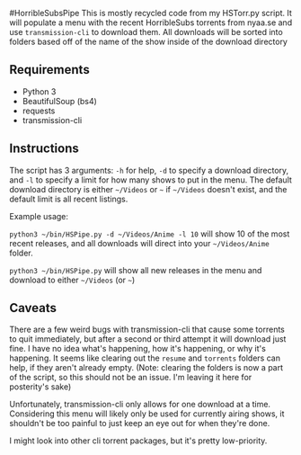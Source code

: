 #HorribleSubsPipe
This is mostly recycled code from my HSTorr.py script. It will populate a menu with the recent HorribleSubs torrents from nyaa.se and use `transmission-cli` to download them. All downloads will be sorted into folders based off of the name of the show inside of the download directory

## Requirements
* Python 3
 * BeautifulSoup (bs4)
 * requests
* transmission-cli

## Instructions
The script has 3 arguments: `-h` for help, `-d` to specify a download directory, and `-l` to specify a limit for how many shows to put in the menu. The default download directory is either `~/Videos` or `~` if `~/Videos` doesn't exist, and the default limit is all recent listings.

Example usage:

`python3 ~/bin/HSPipe.py -d ~/Videos/Anime -l 10` will show 10 of the most recent releases, and all downloads will direct into your `~/Videos/Anime` folder.

`python3 ~/bin/HSPipe.py` will show all new releases in the menu and download to either `~/Videos` (or `~`)

## Caveats

There are a few weird bugs with transmission-cli that cause some torrents to quit immediately, but after a second or third attempt it will download just fine. I have no idea what's happening, how it's happening, or why it's happening. It seems like clearing out the `resume` and `torrents` folders can help, if they aren't already empty. (Note: clearing the folders is now a part of the script, so this should not be an issue. I'm leaving it here for posterity's sake)

Unfortunately, transmission-cli only allows for one download at a time. Considering this menu will likely only be used for currently airing shows, it shouldn't be too painful to just keep an eye out for when they're done.

I might look into other cli torrent packages, but it's pretty low-priority.
